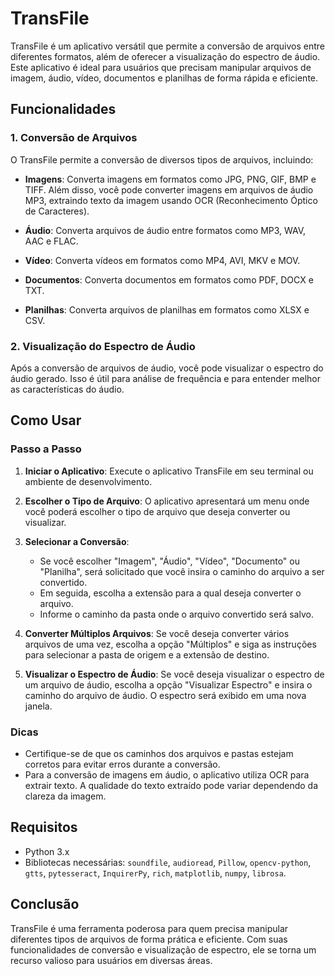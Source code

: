 # TransFile

TransFile é um aplicativo versátil que permite a conversão de arquivos entre diferentes formatos, além de oferecer a visualização do espectro de áudio. Este aplicativo é ideal para usuários que precisam manipular arquivos de imagem, áudio, vídeo, documentos e planilhas de forma rápida e eficiente.

## Funcionalidades

### 1. Conversão de Arquivos
O TransFile permite a conversão de diversos tipos de arquivos, incluindo:

- **Imagens**: Converta imagens em formatos como JPG, PNG, GIF, BMP e TIFF. Além disso, você pode converter imagens em arquivos de áudio MP3, extraindo texto da imagem usando OCR (Reconhecimento Óptico de Caracteres).
  
- **Áudio**: Converta arquivos de áudio entre formatos como MP3, WAV, AAC e FLAC.

- **Vídeo**: Converta vídeos em formatos como MP4, AVI, MKV e MOV.

- **Documentos**: Converta documentos em formatos como PDF, DOCX e TXT.

- **Planilhas**: Converta arquivos de planilhas em formatos como XLSX e CSV.

### 2. Visualização do Espectro de Áudio
Após a conversão de arquivos de áudio, você pode visualizar o espectro do áudio gerado. Isso é útil para análise de frequência e para entender melhor as características do áudio.

## Como Usar

### Passo a Passo

1. **Iniciar o Aplicativo**: Execute o aplicativo TransFile em seu terminal ou ambiente de desenvolvimento.

2. **Escolher o Tipo de Arquivo**: O aplicativo apresentará um menu onde você poderá escolher o tipo de arquivo que deseja converter ou visualizar.

3. **Selecionar a Conversão**:
   - Se você escolher "Imagem", "Áudio", "Vídeo", "Documento" ou "Planilha", será solicitado que você insira o caminho do arquivo a ser convertido.
   - Em seguida, escolha a extensão para a qual deseja converter o arquivo.
   - Informe o caminho da pasta onde o arquivo convertido será salvo.

4. **Converter Múltiplos Arquivos**: Se você deseja converter vários arquivos de uma vez, escolha a opção "Múltiplos" e siga as instruções para selecionar a pasta de origem e a extensão de destino.

5. **Visualizar o Espectro de Áudio**: Se você deseja visualizar o espectro de um arquivo de áudio, escolha a opção "Visualizar Espectro" e insira o caminho do arquivo de áudio. O espectro será exibido em uma nova janela.

### Dicas

- Certifique-se de que os caminhos dos arquivos e pastas estejam corretos para evitar erros durante a conversão.
- Para a conversão de imagens em áudio, o aplicativo utiliza OCR para extrair texto. A qualidade do texto extraído pode variar dependendo da clareza da imagem.

## Requisitos

- Python 3.x
- Bibliotecas necessárias: `soundfile`, `audioread`, `Pillow`, `opencv-python`, `gtts`, `pytesseract`, `InquirerPy`, `rich`, `matplotlib`, `numpy`, `librosa`.

## Conclusão

TransFile é uma ferramenta poderosa para quem precisa manipular diferentes tipos de arquivos de forma prática e eficiente. Com suas funcionalidades de conversão e visualização de espectro, ele se torna um recurso valioso para usuários em diversas áreas.
